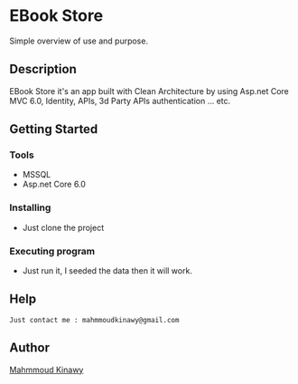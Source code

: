 # EBook Store

Simple overview of use and purpose.

## Description

EBook Store it's an app built with Clean Architecture by using Asp.net Core MVC 6.0, Identity, APIs, 3d Party APIs authentication ... etc.

## Getting Started

### Tools

- MSSQL
- Asp.net Core 6.0

### Installing

- Just clone the project

### Executing program

- Just run it, I seeded the data then it will work.

## Help

```
Just contact me : mahmmoudkinawy@gmail.com
```

## Author

<a href="https://github.com/mahmmoudkinawy">Mahmmoud Kinawy</a>
